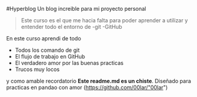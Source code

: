 #Hyperblog
Un blog increible para mi proyecto personal
>Este curso es el que me hacia falta para poder aprender a utilizar y entender todo el entorno de 
>-git
>-GitHub

En este curso aprendi de todo
* Todos los comando de git
* El flujo de trabajo en GitHub
* El verdadero amor por las buenas practicas
* Trucos muy locos

y como amable recordatorio **Este readme.md es un chiste**. Diseñado para practicas en pandao
con amor (https://github.com/00lar/"00lar")
